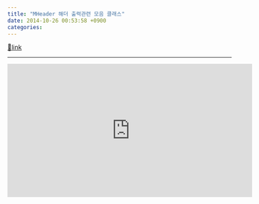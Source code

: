 ```yaml
---
title: "MHeader 해더 출력관련 모음 클래스"
date: 2014-10-26 00:53:58 +0900
categories: 
---
```

[🔗link](http://www.mins01.com/mh/tech/read/904)
***


<iframe frameborder="0" height="300" src="http://www.mins01.com/web_work/php/class_MHeader/?" style="border-width: 0px;" width="550"></iframe>
